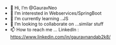 - 👋 Hi, I’m @GauravNeo
- 👀 I’m interested in Webservices/SpringBoot 
- 🌱 I’m currently learning ..JS
- 💞 I’m looking to collaborate on ...similar stuff
- 📫 How to reach me ... LinkedIn : https://www.linkedin.com/in/gauravnandab2k8/

<!---
GauravNeo/GauravNeo is a ✨ special ✨ repository because its `README.md` (this file) appears on your GitHub profile.
You can click the Preview link to take a look at your changes.
--->
